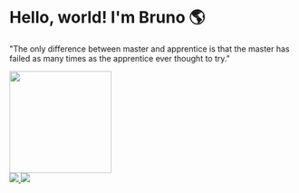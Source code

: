 # Hello, world! I'm Bruno 🌎

"The only difference between master and apprentice is that the master has failed as many times as the apprentice ever thought to try."
<br/>

<img height="180em" src="https://github-readme-stats.vercel.app/api/top-langs/?username=brunoan99&layout=compact&theme=dracula" />
<br/>

<div>
  <a href="brunoan99@gmail.com"> 
    <img src="https://img.shields.io/badge/Gmail-D14836?style=for-the-badge&logo=gmail&logoColor=white" />
  </a>
  <a href="https://www.linkedin.com/in/brunoandradedev/"> 
    <img src="https://img.shields.io/badge/LinkedIn-0077B5?style=for-the-badge&logo=linkedin&logoColor=white"/>
  </a>
</div>
